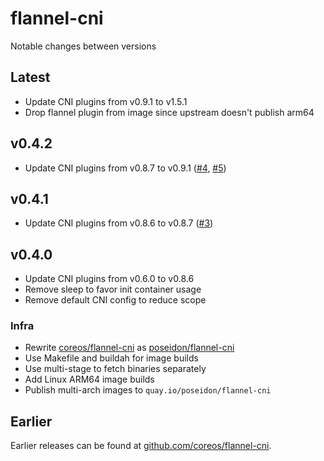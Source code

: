 # flannel-cni

Notable changes between versions

## Latest

* Update CNI plugins from v0.9.1 to v1.5.1
* Drop flannel plugin from image since upstream doesn't publish arm64

## v0.4.2

* Update CNI plugins from v0.8.7 to v0.9.1 ([#4](https://github.com/poseidon/flannel-cni/pull/4), [#5](https://github.com/poseidon/flannel-cni/pull/5))

## v0.4.1

* Update CNI plugins from v0.8.6 to v0.8.7 ([#3](https://github.com/poseidon/flannel-cni/pull/3))

## v0.4.0

* Update CNI plugins from v0.6.0 to v0.8.6
* Remove sleep to favor init container usage
* Remove default CNI config to reduce scope

### Infra

* Rewrite [coreos/flannel-cni](https://github.com/coreos/flannel-cni) as [poseidon/flannel-cni](https://github.com/poseidon/flannel-cni)
* Use Makefile and buildah for image builds
* Use multi-stage to fetch binaries separately
* Add Linux ARM64 image builds
* Publish multi-arch images to `quay.io/poseidon/flannel-cni`

## Earlier

Earlier releases can be found at [github.com/coreos/flannel-cni](https://github.com/coreos/flannel-cni/releases).
